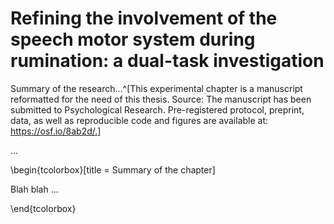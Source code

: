 # Refining the involvement of the speech motor system during rumination: a dual-task investigation

Summary of the research...^[This experimental chapter is a manuscript reformatted for the need of this thesis. Source: The manuscript has been submitted to Psychological Research. Pre-registered protocol, preprint, data, as well as reproducible code and figures are available at: https://osf.io/8ab2d/.]



...

\begin{tcolorbox}[title = Summary of the chapter]

Blah blah ...

\end{tcolorbox}

